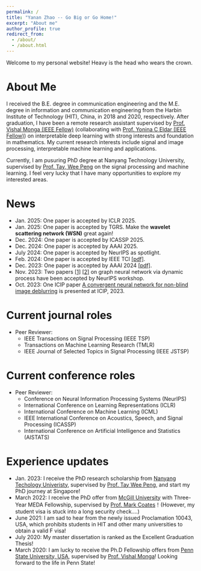 ```yaml
---
permalink: /
title: "Yanan Zhao -- Go Big or Go Home!"
excerpt: "About me"
author_profile: true
redirect_from: 
  - /about/
  - /about.html
---
```


Welcome to my personal website! Heavy is the head who wears the crown.

About Me
======
I received the B.E. degree in communication engineering and the M.E. degree in information and communication engineering from the Harbin Institute of Technology (HIT), China, in 2018 and 2020, respectively. After graduation, I have been a remote research assistant supervised by [Prof. Vishal Monga (IEEE Fellow)](http://signal.ee.psu.edu/faculty.html) (collaborating with [Prof. Yonina C Eldar (IEEE Fellow)](https://www.weizmann.ac.il/math/yonina/)) on interpretable deep learning with strong interests and foundation in mathematics. My current research interests include signal and image processing, interpretable machine learning and applications. 

Currently, I am pusuring PhD degree at Nanyang Technology University, supervised by [Prof. Tay, Wee Peng](https://www3.ntu.edu.sg/home/wptay/index.html) on the signal processing and machine learning. I feel very lucky that I have many opportunities to explore my interested areas.

News
=====
* Jan. 2025: One paper is accepted by ICLR 2025.
* Jan. 2025: One paper is accepted by TGRS. Make the **wavelet scattering network (WSN)** great again!
* Dec. 2024: One paper is accepted by ICASSP 2025.
* Dec. 2024: One paper is accepted by AAAI 2025.
* July  2024: One paper is accepted by NeurIPS as spotlight. 
* Feb. 2024: One paper is accepted by IEEE TCI [[pdf]](https://ieeexplore-ieee-org.remotexs.ntu.edu.sg/document/10478818). 
* Dec. 2023: One paper is accepted by AAAI 2024 [[pdf]](https://arxiv.org/abs/2401.04331).
* Nov. 2023: Two papers [[1]](https://openreview.net/forum?id=us4qvNWeGB) [[2]](https://openreview.net/forum?id=lSa6SEEqTL) on graph neural network via dynamic process have been accepted by NeurIPS workshop. 
* Oct. 2023: One ICIP paper [A convergent neural network for non-blind image deblurring](https://ieeexplore.ieee.org/abstract/document/10222656) is presented at ICIP, 2023.

Current journal roles
=====
* Peer Reviewer: 
   * IEEE Transactions on Signal Processing (IEEE TSP)
   * Transactions on Machine Learning Research (TMLR)
   * IEEE Journal of Selected Topics in Signal Processing (IEEE JSTSP)


Current conference roles
====
* Peer Reviewer:
  * Conference on Neural Information Processing Systems (NeurIPS)
  * International Conference on Learning Representations (ICLR)
  * International Conference on Machine Learning (ICML)
  * IEEE International Conference on Acoustics, Speech, and Signal Processing (ICASSP)
  * International Conference on Artificial Intelligence and Statistics (AISTATS)


Experience updates
======
* Jan. 2023: I receive the PhD research scholarship from [Nanyang Techology Univeristy](https://www.ntu.edu.sg/), supervised by [Prof. Tay Wee Peng](https://www3.ntu.edu.sg/home/wptay/TayWeePeng.html), and start my PhD journey at Singapore!
* March 2022: I receive the PhD offer from [McGill University](https://www.mcgill.ca/) with Three-Year MEDA Fellowship, supervised by [Prof. Mark Coates](http://www.ece.mcgill.ca/~mcoate/)！(However, my student visa is stuck into a long security check....)
* June 2021: I am sad to hear from the newly issued Proclamation 10043, USA, which prohibits students in HIT and other many universities to obtain a valid F visa!
* July 2020: My master dissertation is ranked as the Excellent Graduation Thesis!
* March 2020: I am lucky to receive the Ph.D Fellowship offers from [Penn State University, USA](https://www.psu.edu/), supervised by [Prof. Vishal Monga](http://signal.ee.psu.edu/faculty.html)! Looking forward to the life in Penn State!

